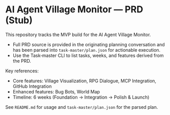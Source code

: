 # AI Agent Village Monitor — PRD (Stub)

This repository tracks the MVP build for the AI Agent Village Monitor.

- Full PRD source is provided in the originating planning conversation and
  has been parsed into `task-master/plan.json` for actionable execution.
- Use the Task‑master CLI to list tasks, weeks, and features derived from the PRD.

Key references:
- Core features: Village Visualization, RPG Dialogue, MCP Integration, GitHub Integration
- Enhanced features: Bug Bots, World Map
- Timeline: 6 weeks (Foundation → Integration → Polish & Launch)

See `README.md` for usage and `task-master/plan.json` for the parsed plan.

